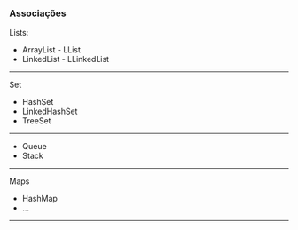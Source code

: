 ### Associações
Lists:
- ArrayList   - LList
- LinkedList  - LLinkedList
---
Set
- HashSet
- LinkedHashSet
- TreeSet
---
- Queue
- Stack
---
Maps
- HashMap
- ...
---

